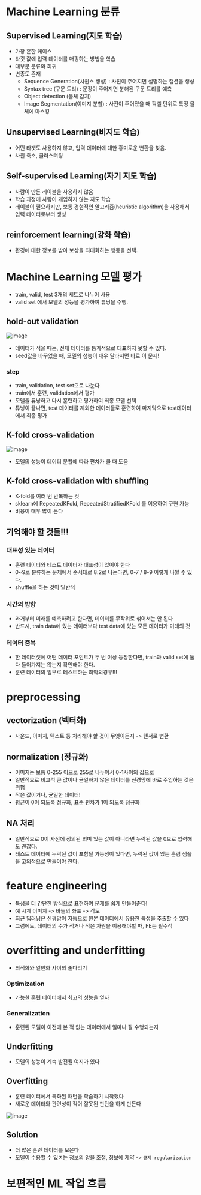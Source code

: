 # Machine Learning 분류

## Supervised Learning(지도 학습)
- 가장 흔한 케이스
- 타깃 값에 입력 데이터를 매핑하는 방법을 학습
- 대부분 분류와 회귀
- 변종도 존재
  - Sequence Generation(시퀀스 생성) : 사진이 주어지면 설명하는 캡션을 생성
  - Syntax tree (구문 트리) : 문장이 주어지면 분해된 구문 트리를 예측
  - Object detection (물체 감지)
  - Image Segmentation(이미지 분할) : 사진이 주어졌을 때 픽셀 단위로 특정 물체에 마스킹

## Unsupervised Learning(비지도 학습)
- 어떤 타겟도 사용하지 않고, 입력 데이터에 대한 흥미로운 변환을 찾음.
- 차원 축소, 클러스터링

## Self-supervised Learning(자기 지도 학습)
- 사람이 만든 레이블을 사용하지 않음
- 학습 과정에 사람이 개입하지 않는 지도 학습
- 레이블이 필요하지만, 보통 경험적인 알고리즘(heuristic algorithm)을 사용해서 입력 데이터로부터 생성

## reinforcement learning(강화 학습)
- 환경에 대한 정보를 받아 보상을 최대화하는 행동을 선택.


# Machine Learning 모델 평가
- train, valid, test 3개의 세트로 나누어 사용
- valid set 에서 모델의 성능을 평가하여 튜닝을 수행.

## hold-out validation
![image](https://cdn-images-1.medium.com/max/1600/1*obKmc_bTKbUFgcgryhaAnA.png)

- 데이터가 적을 때는, 전체 데이터를 통계적으로 대표하지 못할 수 있다.
- seed값을 바꾸었을 때, 모델의 성능이 매우 달라지면 바로 이 문제!

### step
  - train, validation, test set으로 나눈다
  - train에서 훈련, validation에서 평가
  - 모델을 튜닝하고 다시 훈련하고 평가하여 최종 모델 선택
  - 튜닝이 끝나면, test 데이터를 제외한 데이터들로 훈련하여 마지막으로 test데이터에서 최종 평가
  
  
## K-fold cross-validation
![image](https://www.researchgate.net/profile/Fabian_Pedregosa/publication/278826818/figure/fig10/AS:614336141750297@1523480558954/The-technique-of-KFold-cross-validation-illustrated-here-for-the-case-K-4-involves.png)

- 모델의 성능이 데이터 분할에 따라 편차가 클 때 도움

## K-fold cross-validation with shuffling
- K-fold를 여러 번 반복하는 것
- sklearn에 RepeatedKFold, RepeatedStratifiedKFold 를 이용하여 구현 가능
- 비용이 매우 많이 든다

## 기억해야 할 것들!!!
### 대표성 있는 데이터
- 훈련 데이터와 테스트 데이터가 대표성이 있어야 한다
- 0~9로 분류하는 문제에서 순서대로 8:2로 나눈다면, 0-7 / 8-9 이렇게 나뉠 수 있다.
- shuffle을 하는 것이 일반적

### 시간의 방향
- 과거부터 미래를 예측하려고 한다면, 데이터를 무작위로 섞어서는 안 된다
- 반드시, train data에 있는 데이터보다 test data에 있는 모든 데이터가 미래의 것

### 데이터 중복
- 한 데이터셋에 어떤 데이터 포인트가 두 번 이상 등장한다면, train과 valid set에 둘 다 들어가지는 않는지 확인해야 한다.
- 훈련 데이터의 일부로 테스트하는 최악의경우!!!


# preprocessing
## vectorization (벡터화)
- 사운드, 이미지, 텍스트 등 처리해야 할 것이 무엇이든지 -> 텐서로 변환

## normalization (정규화)
- 이미지는 보통 0-255 이므로 255로 나누어서 0-1사이의 값으로
- 일반적으로 비교적 큰 값이나 균일하지 않은 데이터를 신경망에 바로 주입하는 것은 위험
- 작은 값이거나, 균일한 데이터!
- 평균이 0이 되도록 정규화, 표준 편차가 1이 되도록 정규화

## NA 처리
- 일반적으로 0이 사전에 정의된 의미 있는 값이 아니라면 누락된 값을 0으로 입력해도 괜찮다.
- 테스트 데이터에 누락된 값이 포함될 가능성이 있다면, 누락된 값이 있는 훈렴 샘플을 고의적으로 만들어야 한다.


# feature engineering
- 특성을 더 간단한 방식으로 표현하여 문제를 쉽게 만들어준다!
- 예 시계 이미지 -> 바늘의 좌표 -> 각도
- 최근 딥러닝은 신경망이 자동으로 원본 데이터에서 유용한 특성을 추출할 수 있다
- 그럼에도, 데이터의 수가 적거나 적은 자원을 이용해야할 때, FE는 필수적


# overfitting and underfitting
- 최적화와 일반화 사이의 줄다리기
### Optimization
- 가능한 훈련 데이터에서 최고의 성능을 얻자
### Generalization
- 훈련된 모델이 이전에 본 적 없는 데이터에서 얼마나 잘 수행되는지

## Underfitting
- 모델의 성능이 계속 발전될 여지가 있다
## Overfitting
- 훈련 데이터에서 특화된 패턴을 학습하기 시작했다
- 새로운 데이터와 관련성이 적어 잘못된 판단을 하게 만든다

![image](https://cdn-images-1.medium.com/max/1600/1*Y2ahYXQfkLioau03MLTQ1Q.png)

## Solution
- 더 많은 훈련 데이터를 모은다
- 모델이 수용할 수 있ㅈ는 정보의 양을 조절, 정보에 제약 -> `규제 regularization`


# 보편적인 ML 작업 흐름




